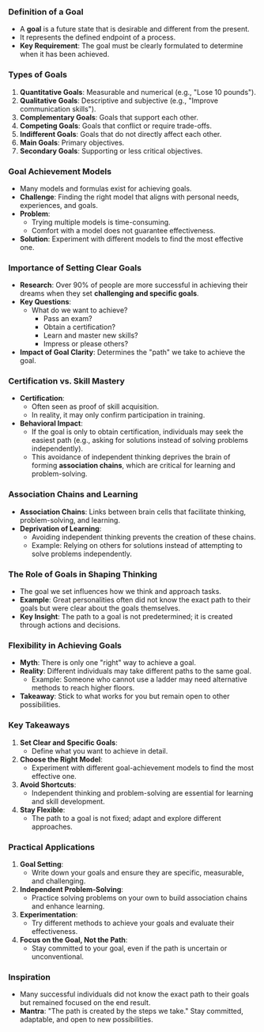 ### **Definition of a Goal**
- A **goal** is a future state that is desirable and different from the present.
- It represents the defined endpoint of a process.
- **Key Requirement**: The goal must be clearly formulated to determine when it has been achieved.



### **Types of Goals**
1. **Quantitative Goals**: Measurable and numerical (e.g., "Lose 10 pounds").
2. **Qualitative Goals**: Descriptive and subjective (e.g., "Improve communication skills").
3. **Complementary Goals**: Goals that support each other.
4. **Competing Goals**: Goals that conflict or require trade-offs.
5. **Indifferent Goals**: Goals that do not directly affect each other.
6. **Main Goals**: Primary objectives.
7. **Secondary Goals**: Supporting or less critical objectives.



### **Goal Achievement Models**
- Many models and formulas exist for achieving goals.
- **Challenge**: Finding the right model that aligns with personal needs, experiences, and goals.
- **Problem**:
  - Trying multiple models is time-consuming.
  - Comfort with a model does not guarantee effectiveness.
- **Solution**: Experiment with different models to find the most effective one.



### **Importance of Setting Clear Goals**
- **Research**: Over 90% of people are more successful in achieving their dreams when they set **challenging and specific goals**.
- **Key Questions**:
  - What do we want to achieve?
    - Pass an exam?
    - Obtain a certification?
    - Learn and master new skills?
    - Impress or please others?
- **Impact of Goal Clarity**: Determines the "path" we take to achieve the goal.



### **Certification vs. Skill Mastery**
- **Certification**:
  - Often seen as proof of skill acquisition.
  - In reality, it may only confirm participation in training.
- **Behavioral Impact**:
  - If the goal is only to obtain certification, individuals may seek the easiest path (e.g., asking for solutions instead of solving problems independently).
  - This avoidance of independent thinking deprives the brain of forming **association chains**, which are critical for learning and problem-solving.



### **Association Chains and Learning**
- **Association Chains**: Links between brain cells that facilitate thinking, problem-solving, and learning.
- **Deprivation of Learning**:
  - Avoiding independent thinking prevents the creation of these chains.
  - Example: Relying on others for solutions instead of attempting to solve problems independently.



### **The Role of Goals in Shaping Thinking**
- The goal we set influences how we think and approach tasks.
- **Example**: Great personalities often did not know the exact path to their goals but were clear about the goals themselves.
- **Key Insight**: The path to a goal is not predetermined; it is created through actions and decisions.



### **Flexibility in Achieving Goals**
- **Myth**: There is only one "right" way to achieve a goal.
- **Reality**: Different individuals may take different paths to the same goal.
  - Example: Someone who cannot use a ladder may need alternative methods to reach higher floors.
- **Takeaway**: Stick to what works for you but remain open to other possibilities.



### **Key Takeaways**
1. **Set Clear and Specific Goals**:
   - Define what you want to achieve in detail.
2. **Choose the Right Model**:
   - Experiment with different goal-achievement models to find the most effective one.
3. **Avoid Shortcuts**:
   - Independent thinking and problem-solving are essential for learning and skill development.
4. **Stay Flexible**:
   - The path to a goal is not fixed; adapt and explore different approaches.



### **Practical Applications**
1. **Goal Setting**:
   - Write down your goals and ensure they are specific, measurable, and challenging.
2. **Independent Problem-Solving**:
   - Practice solving problems on your own to build association chains and enhance learning.
3. **Experimentation**:
   - Try different methods to achieve your goals and evaluate their effectiveness.
4. **Focus on the Goal, Not the Path**:
   - Stay committed to your goal, even if the path is uncertain or unconventional.



### **Inspiration**
- Many successful individuals did not know the exact path to their goals but remained focused on the end result.
- **Mantra**: "The path is created by the steps we take." Stay committed, adaptable, and open to new possibilities.